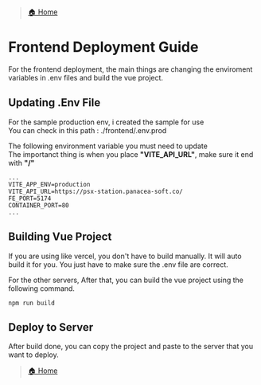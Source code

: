 > [🏠 Home](./../README.md)

# Frontend Deployment Guide
For the frontend deployment, the main things are changing the enviroment variables in .env files and build the vue project.

## Updating .Env File  
For the sample production env, i created the sample for use  
You can check in this path : ./frontend/.env.prod

The following environment variable you must need to update  
The importanct thing is when you place **"VITE_API_URL"**, make sure it end with **"/"**  

    ...
    VITE_APP_ENV=production
    VITE_API_URL=https://psx-station.panacea-soft.co/
    FE_PORT=5174
    CONTAINER_PORT=80
    ...
    

## Building Vue Project
If you are using like vercel, you don't have to build manually. 
It will auto build it for you. You just have to make sure the .env file are correct.

For the other servers, 
After that, you can build the vue project using the following command.

    npm run build

## Deploy to Server
After build done, you can copy the project and paste to the server that you want to deploy.

> [🏠 Home](./../README.md)
